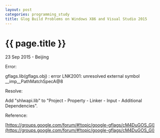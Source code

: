 ```yaml
---
layout: post
categories: programming_study
title: Glog Build Problems on Windows X86 and Visual Studio 2015
---
```


{{ page.title }}
================

<p class="meta">23 Sep 2015 - Beijing</p>

Error:

gflags.lib(gflags.obj) : error LNK2001: unresolved external symbol __imp__PathMatchSpecA@8

Resolve:

Add "shlwapi.lib" to "Project - Property - Linker - Input - Additional Dependencies".

Reference:

[https://groups.google.com/forum/#!topic/google-gflags/cM4DuGOS_GI](https://groups.google.com/forum/#!topic/google-gflags/cM4DuGOS_GI)
